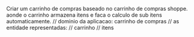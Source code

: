 Criar um carrinho de compras baseado no carrinho de compras shoppe. aonde o carrinho armazena itens e faca o calculo de sub itens 
automaticamente. 
// dominio da aplicacao: carrinho de compras 
// as entidade representadas: 
    // carrinho 
    // itens 
